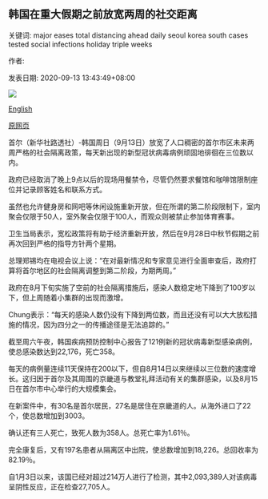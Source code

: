 ## 韩国在重大假期之前放宽两周的社交距离

关键词: major eases total distancing ahead daily seoul korea south cases tested social infections holiday triple weeks

作者: 

发表日期: 2020-09-13 13:43:49+08:00

![](https://www.straitstimes.com/sites/default/files/styles/x_large/public/articles/2020/09/13/nmskorea1309.jpg?itok=NHYnhsnV)

[English](South%20Korea%20eases%20social%20distancing%20for%20two%20weeks%20ahead%20of%20major%20holiday.md)

[原网页](https://www.straitstimes.com/asia/east-asia/south-korea-reports-121-more-covid-19-cases-as-govt-set-to-announce-if-restrictions)

首尔（新华社路透社）-韩国周日（9月13日）放宽了人口稠密的首尔市区未来两周严格的社会隔离政策，每天新出现的新型冠状病毒病例顽固地徘徊在三位数以内。

政府已经取消了晚上9点以后的现场用餐禁令，尽管仍然要求餐馆和咖啡馆限制座位并记录顾客姓名和联系方式。

虽然也允许健身房和网吧等休闲设施重新开放，但在所谓的第二阶段限制下，室内聚会仅限于50人，室外聚会仅限于100人，而观众则被禁止参加体育赛事。

卫生当局表示，宽松政策将有助于经济重新开放，然后在9月28日中秋节假期之前再次回到严格的指导方针两个星期。

总理郑锡均在电视会议上说：“在对最新情况和专家意见进行全面审查后，政府打算将首尔地区的社会隔离调整到第二阶段，为期两周。”

政府在8月下旬实施了空前的社会隔离措施后，感染人数稳定地下降到了100岁以下，但上周随着小集群的出现而激增。

Chung表示：“每天的感染人数仍没有下降到两位数，而且还没有可以大大放松措施的情况，因为四分之一的传播途径是无法追踪的。”

截至周六午夜，韩国疾病预防控制中心报告了121例新的冠状病毒新型感染病例，使总感染数达到22,176，死亡358。

每天的病例量连续11天保持在200以下，但自8月14日以来继续以三位数的速度增长。这归因于首尔及其周围的京畿道与教堂礼拜活动有关的集群感染，以及8月15日在首尔市中心举行的大规模集会。

在新案件中，有30名是首尔居民，27名是居住在京畿道的人。从海外进口了22个，使总数增加到3003。

确认还有三人死亡，致死人数为358人。总死亡率为1.61％。

完全康复后，又有197名患者从隔离区中出院，使总数增加到18,226。总回收率为82.19％。

自1月3日以来，该国已经对超过214万人进行了检测，其中2,093,389人对该病毒呈阴性反应，正在检查27,705人。
